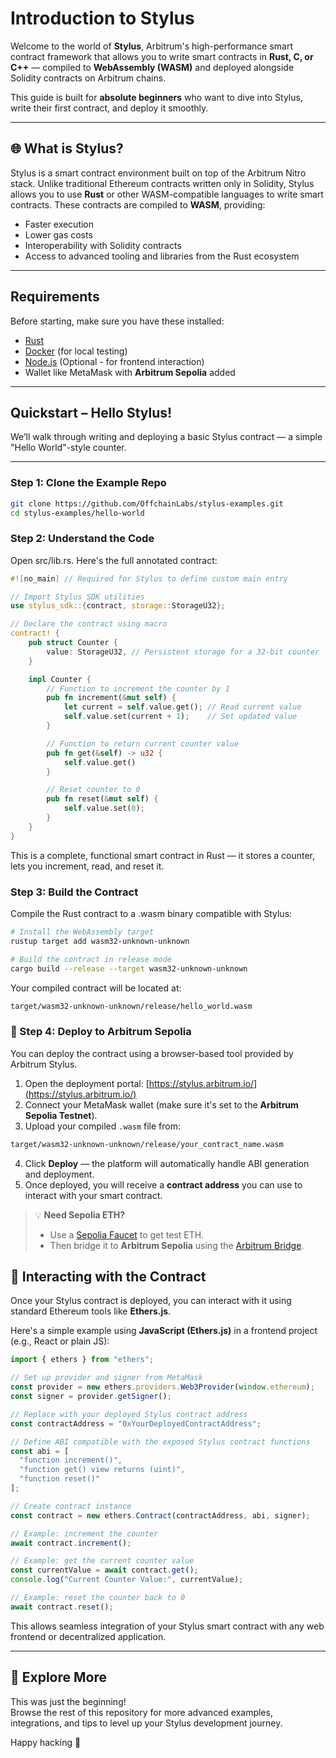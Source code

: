 # Introduction to Stylus

Welcome to the world of **Stylus**, Arbitrum's high-performance smart contract framework that allows you to write smart contracts in **Rust, C, or C++** — compiled to **WebAssembly (WASM)** and deployed alongside Solidity contracts on Arbitrum chains.

This guide is built for **absolute beginners** who want to dive into Stylus, write their first contract, and deploy it smoothly.

---

## 🌐 What is Stylus?

Stylus is a smart contract environment built on top of the Arbitrum Nitro stack. Unlike traditional Ethereum contracts written only in Solidity, Stylus allows you to use **Rust** or other WASM-compatible languages to write smart contracts. These contracts are compiled to **WASM**, providing:

- Faster execution
- Lower gas costs
- Interoperability with Solidity contracts
- Access to advanced tooling and libraries from the Rust ecosystem

---

## Requirements

Before starting, make sure you have these installed:

- [Rust](https://www.rust-lang.org/tools/install)
- [Docker](https://www.docker.com/) (for local testing)
- [Node.js](https://nodejs.org/) (Optional - for frontend interaction)
- Wallet like MetaMask with **Arbitrum Sepolia** added

---

## Quickstart – Hello Stylus!

We’ll walk through writing and deploying a basic Stylus contract — a simple "Hello World"-style counter.

---

### Step 1: Clone the Example Repo

```bash
git clone https://github.com/OffchainLabs/stylus-examples.git
cd stylus-examples/hello-world
```

### Step 2: Understand the Code
Open src/lib.rs. Here's the full annotated contract:

```rust
#![no_main] // Required for Stylus to define custom main entry

// Import Stylus SDK utilities
use stylus_sdk::{contract, storage::StorageU32};

// Declare the contract using macro
contract! {
    pub struct Counter {
        value: StorageU32, // Persistent storage for a 32-bit counter
    }

    impl Counter {
        // Function to increment the counter by 1
        pub fn increment(&mut self) {
            let current = self.value.get(); // Read current value
            self.value.set(current + 1);    // Set updated value
        }

        // Function to return current counter value
        pub fn get(&self) -> u32 {
            self.value.get()
        }

        // Reset counter to 0
        pub fn reset(&mut self) {
            self.value.set(0);
        }
    }
}
```

This is a complete, functional smart contract in Rust — it stores a counter, lets you increment, read, and reset it.

### Step 3: Build the Contract

Compile the Rust contract to a .wasm binary compatible with Stylus:

```bash 
# Install the WebAssembly target
rustup target add wasm32-unknown-unknown

# Build the contract in release mode
cargo build --release --target wasm32-unknown-unknown
```

Your compiled contract will be located at:
```bash
target/wasm32-unknown-unknown/release/hello_world.wasm
```

### 🧪 Step 4: Deploy to Arbitrum Sepolia

You can deploy the contract using a browser-based tool provided by Arbitrum Stylus.

1. Open the deployment portal: [https://stylus.arbitrum.io/](https://stylus.arbitrum.io/)
2. Connect your MetaMask wallet (make sure it's set to the **Arbitrum Sepolia Testnet**).
3. Upload your compiled `.wasm` file from:
```bash
target/wasm32-unknown-unknown/release/your_contract_name.wasm
```
4. Click **Deploy** — the platform will automatically handle ABI generation and deployment.
5. Once deployed, you will receive a **contract address** you can use to interact with your smart contract.

> 💡 **Need Sepolia ETH?**
>
> - Use a [Sepolia Faucet](https://sepoliafaucet.com/) to get test ETH.
> - Then bridge it to **Arbitrum Sepolia** using the [Arbitrum Bridge](https://bridge.arbitrum.io/).

## 🔗 Interacting with the Contract

Once your Stylus contract is deployed, you can interact with it using standard Ethereum tools like **Ethers.js**.

Here's a simple example using **JavaScript (Ethers.js)** in a frontend project (e.g., React or plain JS):

```js
import { ethers } from "ethers";

// Set up provider and signer from MetaMask
const provider = new ethers.providers.Web3Provider(window.ethereum);
const signer = provider.getSigner();

// Replace with your deployed Stylus contract address
const contractAddress = "0xYourDeployedContractAddress";

// Define ABI compatible with the exposed Stylus contract functions
const abi = [
  "function increment()",
  "function get() view returns (uint)",
  "function reset()"
];

// Create contract instance
const contract = new ethers.Contract(contractAddress, abi, signer);

// Example: increment the counter
await contract.increment();

// Example: get the current counter value
const currentValue = await contract.get();
console.log("Current Counter Value:", currentValue);

// Example: reset the counter back to 0
await contract.reset();
```

This allows seamless integration of your Stylus smart contract with any web frontend or decentralized application.

---

## 📁 Explore More

This was just the beginning!  
Browse the rest of this repository for more advanced examples, integrations, and tips to level up your Stylus development journey.

Happy hacking 🚀
